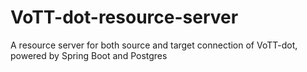 # VoTT-dot-resource-server
A resource server for both source and target connection of VoTT-dot, powered by Spring Boot and Postgres
